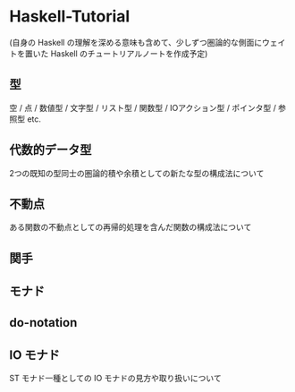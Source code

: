 # Haskell-Tutorial

(自身の Haskell の理解を深める意味も含めて、少しずつ圏論的な側面にウェイトを置いた Haskell のチュートリアルノートを作成予定)

## 型
空 / 点 / 数値型 / 文字型 / リスト型 / 関数型 / IOアクション型 / ポインタ型 / 参照型 etc.

## 代数的データ型
2つの既知の型同士の圏論的積や余積としての新たな型の構成法について

## 不動点
ある関数の不動点としての再帰的処理を含んだ関数の構成法について

## 関手

## モナド

## do-notation 

## IO モナド
ST モナド一種としての IO モナドの見方や取り扱いについて
